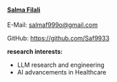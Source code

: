 #### [Salma Filali](https://github.com/Saf9933)

E-Mail: salmaf999o@gmail.com

GitHub: https://github.com/Saf9933

**research interests:**
- LLM research and engineering
- AI advancements in Healthcare